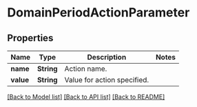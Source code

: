 # DomainPeriodActionParameter

## Properties

Name | Type | Description | Notes
------------ | ------------- | ------------- | -------------
**name** | **String** | Action name. | 
**value** | **String** | Value for action specified. | 

[[Back to Model list]](../README.md#documentation-for-models) [[Back to API list]](../README.md#documentation-for-api-endpoints) [[Back to README]](../README.md)


